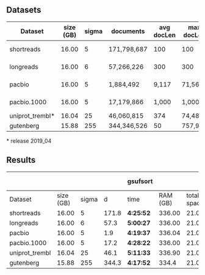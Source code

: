 ## Datasets

| Dataset         | size (GB) | sigma | documents   | avg docLen | max docLen | avg LCP | max LCP | Download Link                                                      |
|-----------------|-----------|--------|-------------|------------|------------|---------|---------|--------------------------------------------------------------------|
| shortreads      | 16.00     | 5      | 171,798,687 | 100        | 100        | 32.87   | 100     | https://drive.google.com/open?id=199dUcf-NgCV4WaWTs96siJtibd0GsDM2 |
| longreads       | 16.00     | 6      | 57,266,226  | 300        | 300        | 91.29   | 300     | https://drive.google.com/open?id=1uck1L79ERqkX4G26\_-3LYYlGkw0r2Qxe |
| pacbio          | 16.00     | 5      | 1,884,492   | 9,117      | 71,561     | 19.08   | 3,084   | https://drive.google.com/open?id=1JER4Ci1DyZtQERqILNbrebWBXQdVQrW4 |
| pacbio.1000     | 16.00     | 5      | 17,179,866  | 1,000      | 1,000      | 18.67   | 876     | https://drive.google.com/open?id=1ehqbYJmRedwiR2iLMYEP1TerkvxhhXZV |
| uniprot\_trembl* | 16.04     | 25     | 46,060,815  | 374        | 74,488     | 99.24   | 74,293  | https://www.uniprot.org/                         |
| gutenberg       | 15.88     | 255    | 344,346,526 | 50         | 757,936    | 18.97   | 9,060   | http://www.gutenberg.org/                                          |

\* release 2019\_04

## Results

|                |           |        |       | gsufsort |          |             | gsufsort-light |          |             | mkESA   |          |             |
|----------------|-----------|--------|-------|----------|----------|-------------|----------------|----------|-------------|---------|----------|-------------|
| Dataset        | size (GB) | sigma | d     | time     | RAM (GB) | total space | time           | RAM (GB) | total space | time    | RAM (GB) | total space |
| shortreads     | 16.00     | 5      | 171.8 | **4:25:52**  | 336.00   | 21.00       | 5:30:54        | **272.00**   | **17.00**       | 4:51:48 | 274.73   | 17.17       |
| longreads      | 16.00     | 6      | 57.3  | **5:00:27**  | 336.00   | 21.00       | 5:10:04        | **272.00**   | **17.00**       | 5:44:58 | 280.68   | 17.54       |
| pacbio         | 16.00     | 5      | 1.9   | **4:19:37**  | 336.04   | 21.00       | 4:54:21        | **272.03**   | **17.00**       | 4:26:39 | 272.58   | 17.03       |
| pacbio.1000    | 16.00     | 5      | 17.2  | **4:28:22**  | 336.00   | 21.00       | 5:20:39        | **272.00**   | **17.00**       | 4:44:50 | 272.32   | 17.02       |
| uniprot\_trembl | 16.04     | 25     | 46.1  | **5:11:33**  | 336.90   | 21.00       | 5:25:37        | **272.73**   | **17.00**       | 9:58:03 | 295.69   | 18.43       |
| gutenberg      | 15.88     | 255    | 344.3 | **4:17:52**  | 334.4    | 21.06       | 4:53:05        | **269.90**   | **17.00**       | -       | -        | -           |


